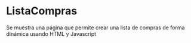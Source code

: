 # ListaCompras
Se muestra una página que permite crear una lista de compras de forma dinámica usando HTML y Javascript
